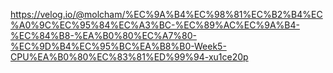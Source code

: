 https://velog.io/@molcham/%EC%9A%B4%EC%98%81%EC%B2%B4%EC%A0%9C%EC%95%84%EC%A3%BC-%EC%89%AC%EC%9A%B4-%EC%84%B8-%EA%B0%80%EC%A7%80-%EC%9D%B4%EC%95%BC%EA%B8%B0-Week5-CPU%EA%B0%80%EC%83%81%ED%99%94-xu1ce20p